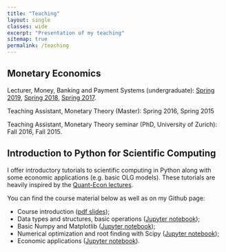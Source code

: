 ```yaml
---
title: "Teaching"
layout: single
classes: wide
excerpt: "Presentation of my teaching"
sitemap: true
permalink: /teaching
---
```


## Monetary Economics

Lecturer, Money, Banking and Payment Systems (undergraduate): [Spring 2019](https://wwz.unibas.ch/de/wirtschaftstheorie/lehre/fs19/money-banking-and-payment-systems/), [Spring 2018](https://wwz.unibas.ch/de/wirtschaftstheorie/lehre/fs18/money-banking-and-payment-systems/), [Spring 2017](https://wwz.unibas.ch/de/wirtschaftstheorie/lehre/fs17/money-banking-and-payment-systems/).

Teaching Assistant, Monetary Theory (Master): Spring 2016, Spring 2015

Teaching Assistant, Monetary Theory seminar (PhD, University of Zurich): Fall 2016, Fall 2015.

## Introduction to Python for Scientific Computing

I offer introductory tutorials to scientific computing in Python along with some economic applications (e.g. basic OLG models). These tutorials are heavily inspired by the [Quant-Econ lectures](https://lectures.quantecon.org/py/).

You can find the course material below as well as on my Github page:
* Course introduction ([pdf slides](https://www.dropbox.com/s/iv80644ta349nxe/intro_python.pdf?raw=1));
* Data types and structures, basic operations ([Jupyter notebook](http://nbviewer.jupyter.org/github/maitlahcen/intro_python/blob/master/tutorials/intro_python_1.ipynb));
* Basic Numpy and Matplotlib ([Jupyter notebook](http://nbviewer.jupyter.org/github/maitlahcen/intro_python/blob/master/tutorials/intro_python_2.ipynb));
* Numerical optimization and root finding with Scipy ([Jupyter notebook](http://nbviewer.jupyter.org/github/maitlahcen/intro_python/blob/master/tutorials/intro_python_3.ipynb));
* Economic applications ([Jupyter notebook](http://nbviewer.jupyter.org/github/maitlahcen/intro_python/blob/master/tutorials/intro_python_4.ipynb)).
